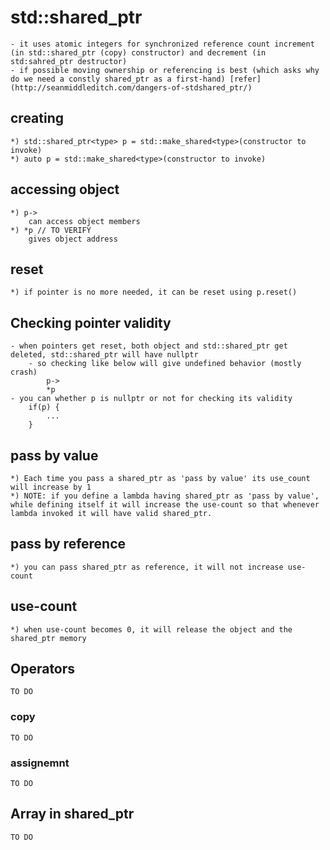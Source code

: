 # std::shared_ptr

    - it uses atomic integers for synchronized reference count increment (in std::shared_ptr (copy) constructor) and decrement (in std:sahred_ptr destructor)
    - if possible moving ownership or referencing is best (which asks why do we need a constly shared_ptr as a first-hand) [refer](http://seanmiddleditch.com/dangers-of-stdshared_ptr/)

## creating

    *) std::shared_ptr<type> p = std::make_shared<type>(constructor to invoke)
    *) auto p = std::make_shared<type>(constructor to invoke)

## accessing object

    *) p->
        can access object members
    *) *p // TO VERIFY
        gives object address

## reset

    *) if pointer is no more needed, it can be reset using p.reset()

## Checking pointer validity

    - when pointers get reset, both object and std::shared_ptr get deleted, std::shared_ptr will have nullptr
        - so checking like below will give undefined behavior (mostly crash)
            p->
            *p
    - you can whether p is nullptr or not for checking its validity
        if(p) {
            ...
        }

## pass by value

    *) Each time you pass a shared_ptr as 'pass by value' its use_count will increase by 1
    *) NOTE: if you define a lambda having shared_ptr as 'pass by value', while defining itself it will increase the use-count so that whenever lambda invoked it will have valid shared_ptr.

## pass by reference

    *) you can pass shared_ptr as reference, it will not increase use-count

## use-count

    *) when use-count becomes 0, it will release the object and the shared_ptr memory

## Operators

    TO DO

### copy

    TO DO

### assignemnt

    TO DO

## Array in shared_ptr

    TO DO
